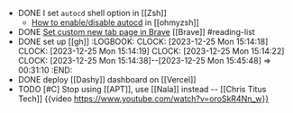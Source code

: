 - DONE I set `autocd` shell option in [[Zsh]]
	- [How to enable/disable autocd](https://github.com/ohmyzsh/ohmyzsh/issues/8025#issuecomment-514285345) in [[ohmyzsh]]
- DONE [Set custom new tab page in Brave](https://community.brave.com/t/how-to-sat-brave-new-tab-to-custom-website-url/202083/3) [[Brave]] #reading-list
- DONE set up [[gh]]
  :LOGBOOK:
  CLOCK: [2023-12-25 Mon 15:14:18]
  CLOCK: [2023-12-25 Mon 15:14:19]
  CLOCK: [2023-12-25 Mon 15:14:22]
  CLOCK: [2023-12-25 Mon 15:14:38]--[2023-12-25 Mon 15:45:48] =>  00:31:10
  :END:
- DONE deploy [[Dashy]] dashboard on [[Vercel]]
- TODO [#C] Stop using [[APT]], use [[Nala]] instead -- [[Chris Titus Tech]]
  {{video https://www.youtube.com/watch?v=oroSkR4Nn_w}}